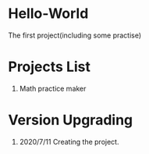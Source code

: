 # Hello-World
The first project(including some practise)
# Projects List
1. Math practice maker

# Version Upgrading
1. 2020/7/11 Creating the project.

